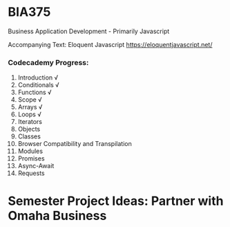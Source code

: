# BIA375
Business Application Development - Primarily Javascript

Accompanying Text: Eloquent Javascript
https://eloquentjavascript.net/

### Codecademy Progress:
1. Introduction √
2. Conditionals √
3. Functions √
4. Scope √
5. Arrays √
6. Loops √
7. Iterators
8. Objects
9. Classes
10. Browser Compatibility and Transpilation
11. Modules
12. Promises
13. Async-Await
14. Requests


# Semester Project Ideas: Partner with Omaha Business
